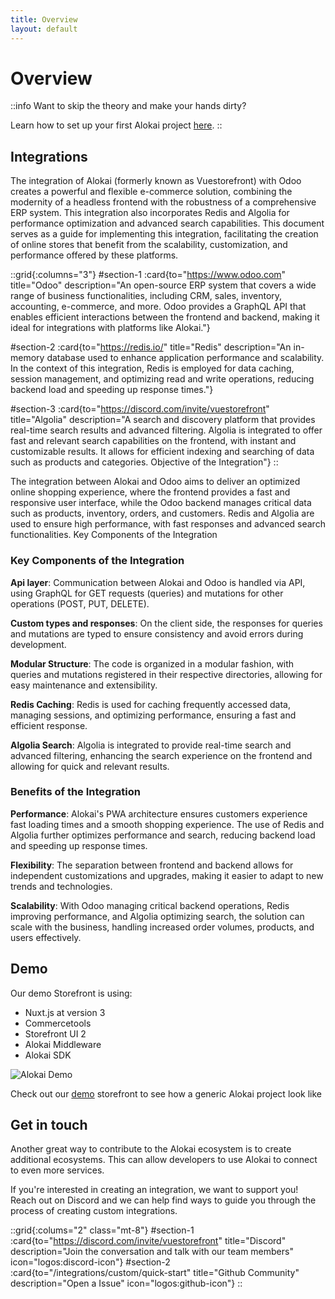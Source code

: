 ```yaml
---
title: Overview
layout: default
---
```


# Overview

::info Want to skip the theory and make your hands dirty?

Learn how to set up your first Alokai project [here](/general/starting-new-project).
::

## Integrations

The integration of Alokai (formerly known as Vuestorefront) with Odoo creates a powerful and flexible e-commerce solution, combining the modernity of a headless frontend with the robustness of a comprehensive ERP system. This integration also incorporates Redis and Algolia for performance optimization and advanced search capabilities. This document serves as a guide for implementing this integration, facilitating the creation of online stores that benefit from the scalability, customization, and performance offered by these platforms.

::grid{:columns="3"}
#section-1
:card{to="https://www.odoo.com" title="Odoo" description="An open-source ERP system that covers a wide range of business functionalities, including CRM, sales, inventory, accounting, e-commerce, and more. Odoo provides a GraphQL API that enables efficient interactions between the frontend and backend, making it ideal for integrations with platforms like Alokai."}

#section-2
:card{to="https://redis.io/" title="Redis" description="An in-memory database used to enhance application performance and scalability. In the context of this integration, Redis is employed for data caching, session management, and optimizing read and write operations, reducing backend load and speeding up response times."}

#section-3
:card{to="https://discord.com/invite/vuestorefront" title="Algolia" description="A search and discovery platform that provides real-time search results and advanced filtering. Algolia is integrated to offer fast and relevant search capabilities on the frontend, with instant and customizable results. It allows for efficient indexing and searching of data such as products and categories.
Objective of the Integration"}
::

The integration between Alokai and Odoo aims to deliver an optimized online shopping experience, where the frontend provides a fast and responsive user interface, while the Odoo backend manages critical data such as products, inventory, orders, and customers. Redis and Algolia are used to ensure high performance, with fast responses and advanced search functionalities.
Key Components of the Integration

### Key Components of the Integration

**Api layer**: Communication between Alokai and Odoo is handled via API, using GraphQL for GET requests (queries) and mutations for other operations (POST, PUT, DELETE).

**Custom types and responses**: On the client side, the responses for queries and mutations are typed to ensure consistency and avoid errors during development.

**Modular Structure**: The code is organized in a modular fashion, with queries and mutations registered in their respective directories, allowing for easy maintenance and extensibility.

**Redis Caching**: Redis is used for caching frequently accessed data, managing sessions, and optimizing performance, ensuring a fast and efficient response.

**Algolia Search**: Algolia is integrated to provide real-time search and advanced filtering, enhancing the search experience on the frontend and allowing for quick and relevant results.

### Benefits of the Integration

**Performance**: Alokai's PWA architecture ensures customers experience fast loading times and a smooth shopping experience. The use of Redis and Algolia further optimizes performance and search, reducing backend load and speeding up response times.

**Flexibility**: The separation between frontend and backend allows for independent customizations and upgrades, making it easier to adapt to new trends and technologies.

**Scalability**: With Odoo managing critical backend operations, Redis improving performance, and Algolia optimizing search, the solution can scale with the business, handling increased order volumes, products, and users effectively.

## Demo

Our demo Storefront is using:

- Nuxt.js at version 3
- Commercetools
- Storefront UI 2
- Alokai Middleware
- Alokai SDK

<img src="/img/demo.png" alt="Alokai Demo" class="mx-auto">

Check out our <a href="https://vsfsdk.labs.odoogap.com/">demo</a> storefront to see how a generic Alokai project look like

## Get in touch

Another great way to contribute to the Alokai ecosystem is to create additional ecosystems. This can allow developers to use Alokai to connect to even more services.

If you're interested in creating an integration, we want to support you! Reach out on Discord and we can help find ways to guide you through the process of creating custom integrations.

::grid{:colums="2" class="mt-8"}
#section-1
:card{to="https://discord.com/invite/vuestorefront" title="Discord" description="Join the conversation and talk with our team members" icon="logos:discord-icon"}
#section-2
:card{to="/integrations/custom/quick-start" title="Github Community" description="Open a Issue" icon="logos:github-icon"}
::
